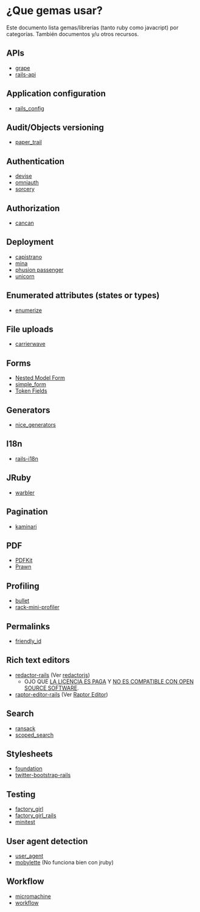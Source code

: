 # ¿Que gemas usar?

Este documento lista gemas/librerías (tanto ruby como javacript) por
categorías. También documentos y/u otros recursos.

## APIs

* [grape](https://github.com/intridea/grape)
* [rails-api](https://github.com/spastorino/rails-api)

## Application configuration

* [rails_config](https://github.com/railsjedi/rails_config)

## Audit/Objects versioning

* [paper_trail](https://github.com/airblade/paper_trail)

## Authentication

* [devise](https://github.com/plataformatec/devise)
* [omniauth](https://github.com/intridea/omniauth)
* [sorcery](https://github.com/NoamB/sorcery)

## Authorization

* [cancan](https://github.com/ryanb/cancan)

## Deployment

* [capistrano](https://github.com/capistrano/capistrano)
* [mina](https://github.com/nadarei/mina)
* [phusion passenger](https://www.phusionpassenger.com/)
* [unicorn](http://unicorn.bogomips.org/)

## Enumerated attributes (states or types)

* [enumerize](https://github.com/brainspec/enumerize)

## File uploads

* [carrierwave](https://github.com/jnicklas/carrierwave)

## Forms

* [Nested Model Form](http://railscasts.com/episodes/196-nested-model-form-revised)
* [simple_form](https://github.com/plataformatec/simple_form)
* [Token Fields](http://railscasts.com/episodes/258-token-fields-revised)

## Generators

* [nice_generators](https://github.com/patriciomacadden/nice_generators)

## I18n

* [rails-i18n](https://github.com/svenfuchs/rails-i18n)

## JRuby

* [warbler](http://github.com/jruby/warbler)

## Pagination

* [kaminari](https://github.com/amatsuda/kaminari)

## PDF

* [PDFKit](https://github.com/pdfkit/pdfkit)
* [Prawn](https://github.com/prawnpdf/prawn)

## Profiling

* [bullet](https://github.com/flyerhzm/bullet)
* [rack-mini-profiler](https://github.com/SamSaffron/MiniProfiler/tree/master/Ruby)

## Permalinks

* [friendly_id](https://github.com/norman/friendly_id)

## Rich text editors

* [redactor-rails](https://github.com/SammyLin/redactor-rails) (Ver [redactorjs](http://imperavi.com/redactor/))
  - OJO QUE [LA LICENCIA ES PAGA](http://imperavi.com/redactor/download/) Y [NO ES COMPATIBLE CON OPEN SOURCE SOFTWARE](http://imperavi.com/redactor/faq/#ql4).
* [raptor-editor-rails](https://github.com/PANmedia/raptor-editor-rails) (Ver [Raptor Editor](http://www.raptor-editor.com/))

## Search

* [ransack](https://github.com/ernie/ransack)
* [scoped_search](https://github.com/wvanbergen/scoped_search)

## Stylesheets

* [foundation](https://github.com/zurb/foundation)
* [twitter-bootstrap-rails](https://github.com/seyhunak/twitter-bootstrap-rails)

## Testing

* [factory_girl](https://github.com/thoughtbot/factory_girl)
* [factory_girl_rails](https://github.com/thoughtbot/factory_girl_rails)
* [minitest](https://github.com/seattlerb/minitest)

## User agent detection

* [user_agent](https://github.com/josh/useragent)
* [mobylette](https://github.com/tscolari/mobylette) (No funciona bien con jruby)

## Workflow

* [micromachine](https://github.com/soveran/micromachine)
* [workflow](https://github.com/geekq/workflow)
